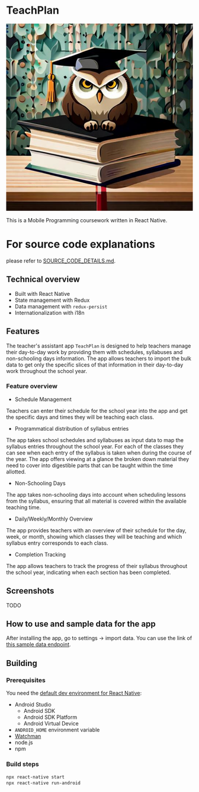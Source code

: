 # TeachPlan

![App logo](app-logo.jpg "App logo")

This is a Mobile Programming coursework written in React Native.

# For source code explanations

please refer to [SOURCE_CODE_DETAILS.md](SOURCE_CODE_DETAILS.md).

## Technical overview

- Built with React Native
- State management with Redux
- Data management with `redux-persist`
- Internationalization with i18n

## Features

The teacher's assistant app `TeachPlan` is designed to help teachers manage their day-to-day work by providing them with schedules, syllabuses and non-schooling days information. The app allows teachers to import the bulk data to get only the specific slices of that information in their day-to-day work throughout the school year.

### Feature overview

- Schedule Management

Teachers can enter their schedule for the school year into the app and get the specific days and times they will be teaching each class.

- Programmatical distribution of syllabus entries

The app takes school schedules and syllabuses as input data to map the syllabus entries throughout the school year. For each of the classes they can see when each entry of the syllabus is taken when during the course of the year. The app offers viewing at a glance the broken down material they need to cover into digestible parts that can be taught within the time allotted.

- Non-Schooling Days

The app takes non-schooling days into account when scheduling lessons from the syllabus, ensuring that all material is covered within the available teaching time.

- Daily/Weekly/Monthly Overview

The app provides teachers with an overview of their schedule for the day, week, or month, showing which classes they will be teaching and which syllabus entry corresponds to each class.

- Completion Tracking

The app allows teachers to track the progress of their syllabus throughout the school year, indicating when each section has been completed.

## Screenshots

TODO

## How to use and sample data for the app

After installing the app, go to settings -> import data. You can use the link of [this sample data endpoint](https://raw.githubusercontent.com/kaisievagradina/teach-plan/data/app-data.json). 

## Building

### Prerequisites

You need the [default dev environment for React Native](https://reactnative.dev/docs/environment-setup?guide=native):

- Android Studio
  - Android SDK
  - Android SDK Platform
  - Android Virtual Device
- `ANDROID_HOME` environment variable
- [Watchman](https://facebook.github.io/watchman/docs/install/#buildinstall)
- node.js
- npm

### Build steps

```
npx react-native start
npx react-native run-android
```
